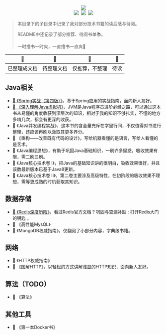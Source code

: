 <div align="center"><img src="https://ossweb-img.qq.com/images/lol/web201310/skin/big92003.jpg"/></div>

<div align="center"><img src="https://img.shields.io/badge/WeChat-yamolv-green.svg?logo=Wechat"/>&ensp;<img src="https://img.shields.io/badge/%E7%BD%97%E6%B4%8B%E6%BC%BE-yamolv%40qq.com-red.svg?logo=Tencent%20QQ"/>&ensp;<img src="https://img.shields.io/badge/book-review-blue.svg"/></div>

> 本目录下的子目录中记录了我对部分技术书籍的读后感与待阅。
>
> README中还记录了部分推荐、待阅书单📚。
>
> 一时撸书一时爽，一直撸书一直爽🤤

| 📗           | 📘         | 📙             | 📕   |
| ------------ | ---------- | -------------- | ---- |
| 已整理成文档 | 待整理文档 | 仅推荐，不整理 | 待读 | 

## Java相关
- [📗 《Spring实战（第四版）》](https://github.com/2yLoo/broken-sowrd/tree/master/book-review/spring-in-action-4)，基于Spring应用的实战指南，面向新人友好。
- [📘 《深入理解Java虚拟机》](https://github.com/2yLoo/broken-sowrd/tree/master/book-review/inside-in-jvm)，JVM是Java程序员进阶必经之路，可以通过这本书从易懂的角度收获到深层次的知识，相对于我的知识不够扎实，不懂的地方多啃几次，都会有更深的收获。
- 📘 《Java并发编程实战》，这本书的含金量充斥在字里行间，不仅值得对书进行整理，还应该再刷以汲取其更多养分。
- 📙 《重构——改善既有代码的设计》，写给机器看懂的是语言，写给人看懂的是艺术。
- 📙 《Java编程思想》，有助于巩固Java基础知识，一刷许多疑惑，吸收效果有限，需二刷三刷。
- 📙 《Java核心技术卷 Ⅰ》，把Java的基础知识讲的很明白，吸收效果很好，并且该数最新版本已基于Java8更新。
- 📙 《Java核心技术卷 II》，第二卷主要涉及高级特性，在初阶段的吸收效果不理想，需等更成熟的时机获取其知识。

## 数据存储
- [📗 《Redis深度历险》](https://github.com/2yLoo/broken-sowrd/blob/master/open-sources/Redis/WhyRedisFast.md)，看过Redis官方文档 ? 巩固与查漏补缺 : 打开Redis大门的钥匙 。
- 📕 《高性能MysQL》
- 📕 《MongoDB权威指南》，仅翻阅了小部分内容，字典级书籍。

## 网络
- 📘 《HTTP权威指南》
- 📙 《图解HTTP》，以轻松的方式讲解浅显的HTTP知识，面向新人友好。


## 算法（TODO）
- 📕 《算法》

## 其他工具
- 📙 《第一本Docker书》
